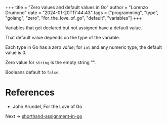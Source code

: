 +++
title = "Zero values and default values in Go"
author = "Lorenzo Drumond"
date = "2024-01-20T17:44:43"
tags = ["programming",  "type",  "golang",  "zero",  "for_the_love_of_go",  "default",  "variables"]
+++


Variables that get declared but not assigned have a default value.

That default value depends on the type of the variable.

Each type in Go has a _zero value_; for `int` and any numeric type, the default value is 0.

Zero value for `string` is the empty string "".

Booleans default to `false`.

# References
- John Arundel, For the Love of Go

Next -> [shorthand-assignment-in-go](/wiki/shorthand-assignment-in-go/)
